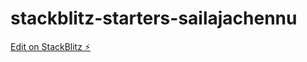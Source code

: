 # stackblitz-starters-sailajachennu

[Edit on StackBlitz ⚡️](https://stackblitz.com/edit/stackblitz-starters-qcqvnm)